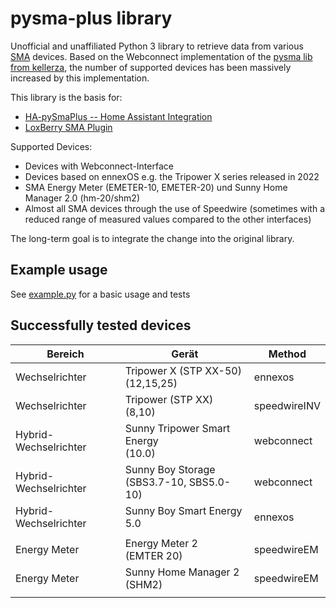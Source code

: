 # pysma-plus library

Unofficial and unaffiliated Python 3 library to retrieve data from various [SMA](https://www.sma.de/) devices.
Based on the Webconnect implementation of the [pysma lib from kellerza](https://github.com/kellerza/pysma), the number of supported devices has been massively increased by this implementation.

This library is the basis for:
* [HA-pySmaPlus -- Home Assistant Integration](https://github.com/littleyoda/ha-pysmaplus)
* [LoxBerry SMA Plugin](https://wiki.loxberry.de/plugins/sma2loxone/start)

Supported Devices:
* Devices with Webconnect-Interface
* Devices based on ennexOS e.g. the Tripower X series released in 2022
* SMA Energy Meter (EMETER-10, EMETER-20) und Sunny Home Manager 2.0 (hm-20/shm2)
* Almost all SMA devices through the use of Speedwire (sometimes with a reduced range of measured values compared to the other interfaces)

The long-term goal is to integrate the change into the original library.


## Example usage

See [example.py](./example.py) for a basic usage and tests

## Successfully tested devices

| Bereich | Gerät | Method |
|--|--|--|
| Wechselrichter | Tripower X (STP XX-50)<br>(12,15,25) | ennexos |
| Wechselrichter | Tripower (STP XX)<br>(8,10) | speedwireINV |
| Hybrid-Wechselrichter | Sunny Tripower Smart Energy<br>(10.0)  | webconnect |
| Hybrid-Wechselrichter | Sunny Boy Storage<br>(SBS3.7-10, SBS5.0-10) | webconnect |
| Hybrid-Wechselrichter | Sunny Boy Smart Energy 5.0 | ennexos |
| | | |
| Energy Meter | Energy Meter 2<br>(EMTER 20) | speedwireEM |
| Energy Meter | Sunny Home Manager 2<br>(SHM2) | speedwireEM |
| | | |
 

